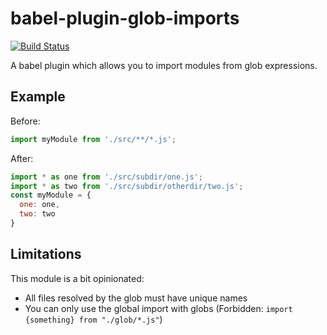 # babel-plugin-glob-imports

[![Build Status](https://travis-ci.org/geowarin/babel-plugin-glob-imports.svg?branch=master)](https://travis-ci.org/geowarin/babel-plugin-glob-imports)

A babel plugin which allows you to import modules from glob expressions.

## Example

Before:

```javascript
import myModule from './src/**/*.js';
```

After:

```javascript
import * as one from './src/subdir/one.js';
import * as two from './src/subdir/otherdir/two.js';
const myModule = {
  one: one,
  two: two
}
```

## Limitations

This module is a bit opinionated:

* All files resolved by the glob must have unique names
* You can only use the global import with globs (Forbidden: `import {something} from "./glob/*.js"`)

